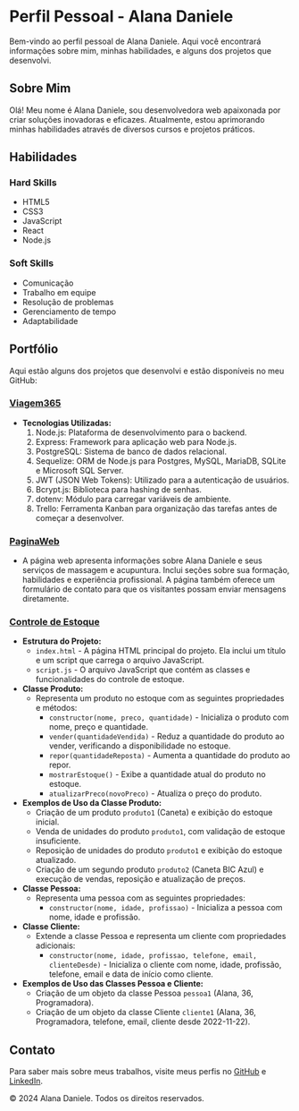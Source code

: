 # Perfil Pessoal - Alana Daniele

Bem-vindo ao perfil pessoal de Alana Daniele. Aqui você encontrará informações sobre mim, minhas habilidades, e alguns dos projetos que desenvolvi.

## Sobre Mim

Olá! Meu nome é Alana Daniele, sou desenvolvedora web apaixonada por criar soluções inovadoras e eficazes. Atualmente, estou aprimorando minhas habilidades através de diversos cursos e projetos práticos.

## Habilidades

### Hard Skills

- HTML5
- CSS3
- JavaScript
- React
- Node.js

### Soft Skills

- Comunicação
- Trabalho em equipe
- Resolução de problemas
- Gerenciamento de tempo
- Adaptabilidade

## Portfólio

Aqui estão alguns dos projetos que desenvolvi e estão disponíveis no meu GitHub:

### [Viagem365](https://github.com/a-natureza/Viagem365)

- **Tecnologias Utilizadas:**
  1. Node.js: Plataforma de desenvolvimento para o backend.
  2. Express: Framework para aplicação web para Node.js.
  3. PostgreSQL: Sistema de banco de dados relacional.
  4. Sequelize: ORM de Node.js para Postgres, MySQL, MariaDB, SQLite e Microsoft SQL Server.
  5. JWT (JSON Web Tokens): Utilizado para a autenticação de usuários.
  6. Bcrypt.js: Biblioteca para hashing de senhas.
  7. dotenv: Módulo para carregar variáveis de ambiente.
  8. Trello: Ferramenta Kanban para organização das tarefas antes de começar a desenvolver.

### [PaginaWeb](https://github.com/a-natureza/PaginaWeb)

- A página web apresenta informações sobre Alana Daniele e seus serviços de massagem e acupuntura. Inclui seções sobre sua formação, habilidades e experiência profissional. A página também oferece um formulário de contato para que os visitantes possam enviar mensagens diretamente.

### [Controle de Estoque](https://github.com/a-natureza/-M1S07--Mini-Projeto---Controle-de-Estoque)

- **Estrutura do Projeto:**
  - `index.html` - A página HTML principal do projeto. Ela inclui um título e um script que carrega o arquivo JavaScript.
  - `script.js` - O arquivo JavaScript que contém as classes e funcionalidades do controle de estoque.
- **Classe Produto:**
  - Representa um produto no estoque com as seguintes propriedades e métodos:
    - `constructor(nome, preco, quantidade)` - Inicializa o produto com nome, preço e quantidade.
    - `vender(quantidadeVendida)` - Reduz a quantidade do produto ao vender, verificando a disponibilidade no estoque.
    - `repor(quantidadeReposta)` - Aumenta a quantidade do produto ao repor.
    - `mostrarEstoque()` - Exibe a quantidade atual do produto no estoque.
    - `atualizarPreco(novoPreco)` - Atualiza o preço do produto.
- **Exemplos de Uso da Classe Produto:**
  - Criação de um produto `produto1` (Caneta) e exibição do estoque inicial.
  - Venda de unidades do produto `produto1`, com validação de estoque insuficiente.
  - Reposição de unidades do produto `produto1` e exibição do estoque atualizado.
  - Criação de um segundo produto `produto2` (Caneta BIC Azul) e execução de vendas, reposição e atualização de preços.
- **Classe Pessoa:**
  - Representa uma pessoa com as seguintes propriedades:
    - `constructor(nome, idade, profissao)` - Inicializa a pessoa com nome, idade e profissão.
- **Classe Cliente:**
  - Extende a classe Pessoa e representa um cliente com propriedades adicionais:
    - `constructor(nome, idade, profissao, telefone, email, clienteDesde)` - Inicializa o cliente com nome, idade, profissão, telefone, email e data de início como cliente.
- **Exemplos de Uso das Classes Pessoa e Cliente:**
  - Criação de um objeto da classe Pessoa `pessoa1` (Alana, 36, Programadora).
  - Criação de um objeto da classe Cliente `cliente1` (Alana, 36, Programadora, telefone, email, cliente desde 2022-11-22).

## Contato

Para saber mais sobre meus trabalhos, visite meus perfis no [GitHub](https://github.com/a-natureza) e [LinkedIn](https://www.linkedin.com/in/alana-daniele).

© 2024 Alana Daniele. Todos os direitos reservados.
